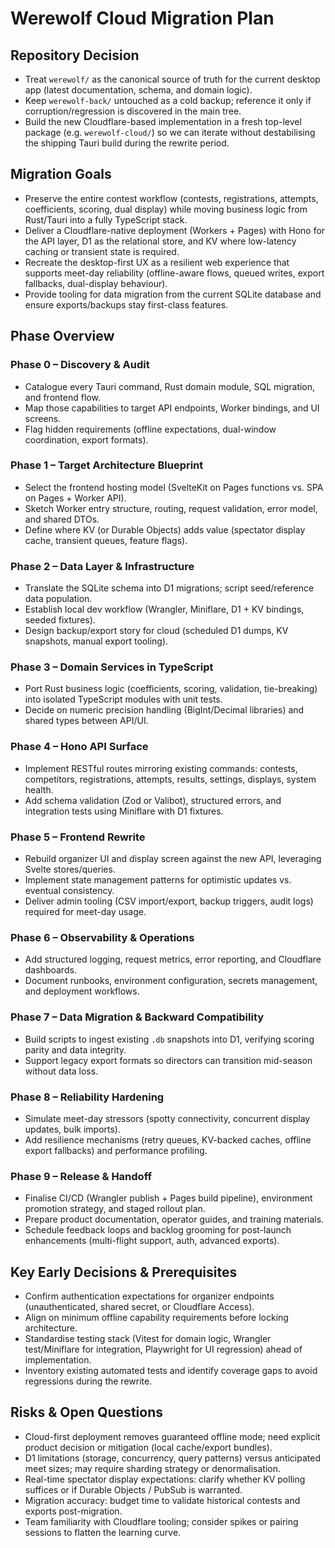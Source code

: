# Werewolf Cloud Migration Plan

## Repository Decision
- Treat `werewolf/` as the canonical source of truth for the current desktop app (latest documentation, schema, and domain logic).
- Keep `werewolf-back/` untouched as a cold backup; reference it only if corruption/regression is discovered in the main tree.
- Build the new Cloudflare-based implementation in a fresh top-level package (e.g. `werewolf-cloud/`) so we can iterate without destabilising the shipping Tauri build during the rewrite period.

## Migration Goals
- Preserve the entire contest workflow (contests, registrations, attempts, coefficients, scoring, dual display) while moving business logic from Rust/Tauri into a fully TypeScript stack.
- Deliver a Cloudflare-native deployment (Workers + Pages) with Hono for the API layer, D1 as the relational store, and KV where low-latency caching or transient state is required.
- Recreate the desktop-first UX as a resilient web experience that supports meet-day reliability (offline-aware flows, queued writes, export fallbacks, dual-display behaviour).
- Provide tooling for data migration from the current SQLite database and ensure exports/backups stay first-class features.

## Phase Overview

### Phase 0 – Discovery & Audit
- Catalogue every Tauri command, Rust domain module, SQL migration, and frontend flow.
- Map those capabilities to target API endpoints, Worker bindings, and UI screens.
- Flag hidden requirements (offline expectations, dual-window coordination, export formats).

### Phase 1 – Target Architecture Blueprint
- Select the frontend hosting model (SvelteKit on Pages functions vs. SPA on Pages + Worker API).
- Sketch Worker entry structure, routing, request validation, error model, and shared DTOs.
- Define where KV (or Durable Objects) adds value (spectator display cache, transient queues, feature flags).

### Phase 2 – Data Layer & Infrastructure
- Translate the SQLite schema into D1 migrations; script seed/reference data population.
- Establish local dev workflow (Wrangler, Miniflare, D1 + KV bindings, seeded fixtures).
- Design backup/export story for cloud (scheduled D1 dumps, KV snapshots, manual export tooling).

### Phase 3 – Domain Services in TypeScript
- Port Rust business logic (coefficients, scoring, validation, tie-breaking) into isolated TypeScript modules with unit tests.
- Decide on numeric precision handling (BigInt/Decimal libraries) and shared types between API/UI.

### Phase 4 – Hono API Surface
- Implement RESTful routes mirroring existing commands: contests, competitors, registrations, attempts, results, settings, displays, system health.
- Add schema validation (Zod or Valibot), structured errors, and integration tests using Miniflare with D1 fixtures.

### Phase 5 – Frontend Rewrite
- Rebuild organizer UI and display screen against the new API, leveraging Svelte stores/queries.
- Implement state management patterns for optimistic updates vs. eventual consistency.
- Deliver admin tooling (CSV import/export, backup triggers, audit logs) required for meet-day usage.

### Phase 6 – Observability & Operations
- Add structured logging, request metrics, error reporting, and Cloudflare dashboards.
- Document runbooks, environment configuration, secrets management, and deployment workflows.

### Phase 7 – Data Migration & Backward Compatibility
- Build scripts to ingest existing `.db` snapshots into D1, verifying scoring parity and data integrity.
- Support legacy export formats so directors can transition mid-season without data loss.

### Phase 8 – Reliability Hardening
- Simulate meet-day stressors (spotty connectivity, concurrent display updates, bulk imports).
- Add resilience mechanisms (retry queues, KV-backed caches, offline export fallbacks) and performance profiling.

### Phase 9 – Release & Handoff
- Finalise CI/CD (Wrangler publish + Pages build pipeline), environment promotion strategy, and staged rollout plan.
- Prepare product documentation, operator guides, and training materials.
- Schedule feedback loops and backlog grooming for post-launch enhancements (multi-flight support, auth, advanced exports).

## Key Early Decisions & Prerequisites
- Confirm authentication expectations for organizer endpoints (unauthenticated, shared secret, or Cloudflare Access).
- Align on minimum offline capability requirements before locking architecture.
- Standardise testing stack (Vitest for domain logic, Wrangler test/Miniflare for integration, Playwright for UI regression) ahead of implementation.
- Inventory existing automated tests and identify coverage gaps to avoid regressions during the rewrite.

## Risks & Open Questions
- Cloud-first deployment removes guaranteed offline mode; need explicit product decision or mitigation (local cache/export bundles).
- D1 limitations (storage, concurrency, query patterns) versus anticipated meet sizes; may require sharding strategy or denormalisation.
- Real-time spectator display expectations: clarify whether KV polling suffices or if Durable Objects / PubSub is warranted.
- Migration accuracy: budget time to validate historical contests and exports post-migration.
- Team familiarity with Cloudflare tooling; consider spikes or pairing sessions to flatten the learning curve.

